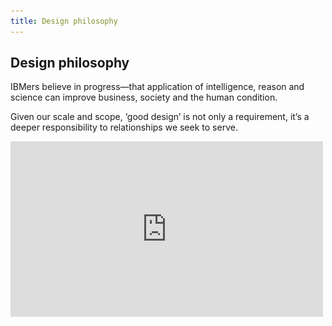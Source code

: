 ```yaml
---
title: Design philosophy
---
```


<grid background="gray-100">
<column lg="5">

## **Design philosophy**

IBMers believe in progress—that application of intelligence, reason and science can improve business, society and the human condition.

Given our scale and scope, ‘good design’ is not only a requirement, it’s a deeper responsibility to relationships we seek to serve.

</column>
<column lg="9" offset_lg="2">

<iframe src="https://player.vimeo.com/video/293453905?title=0&byline=0&portrait=0?color=ff0000" width="500" height="281" frameborder="0" webkitallowfullscreen mozallowfullscreen allowfullscreen />

</column>
</grid>
<grid background="gray-10">
<column lg="7" offset_lg="4">

<h2>Design is how <br>we <em>build</em> bonds.</h2>
Today, the talent, techniques, thinking and tools of design, like technology, have become more and more abundant and accessible to all alike.

</column>
<column lg="7" offset_lg="4">

Paradoxically, decisions are more distributed, and experiences can become less and less distinctive. The rapid, relentless pace to produce can create an uneven emphasis on immediacy and incrementalism over individuality and innovation.

It is more important than ever that we own our own ethos, make palpable our brand values, and incorporate an instantly identifiable IBMness in everything we do.

> _Without aesthetic, design is either the humdrum repetition of familiar clichés or a wild scramble for novelty. Without aesthetic, the computer is but a mindless speed machine, producing effects without substance, form without relevant content, or content without meaningful form. <br><br>– Paul Rand_

Aesthetic is defined as the philosophical theory or set of principles governing outward appearance or actions. This characteristic applied to any experience is essential to its effectiveness. Everything we do (and don’t do) communicates. The care and craft we put into every experience is equal to any confidence or consideration we should expect in return.

</column>

<column lg="3" offset_lg="1">

> **Good design is always good design** <br><br>What we borrow from our own design history is not a mid-century aesthetic in stylistic terms, but the modernist attitudes and approach used at the time.<br><br>Eliot Noyes taught us brand is character, and should be built through curation. Paul Rand taught us the importance of endless experimentation. Charles and Ray Eames brought out our playful nature, and were pioneering what is now referred to as “branded content” and “experiential.”<br><br>Their methods are as modern today as ever before, maybe more so.

</column>
</grid>
<grid background="gray-10">
<column lg="12" offset_lg="4">

<h2>Stand for = <br> Stand out</h2>

</column>
<column lg="7" offset_lg="4">

IBM has always served as a medium between mankind and machine, science, service and society, working in partnership on a path to progress.<br><br>This relationship is the basis of our brand and every experience with IBM. It is this dynamic we are designing when we design anything.<br><br>As IBMers, we believe the purpose of every design, and every designer, is to guide… to lead, to provoke, to provide, to progress, to move people emotionally and functionally forward, through big transformations or day-to-day tasks, here to there, to deliver peak professional performance and smarter business by design.

</column>
<column lg="3" offset_lg="1">

> Here → There<br>Everything IBM and IBMers do is this. Everything we design should too.

</column>
</grid>
<grid background="gray-10">
<column lg="12" offset_lg="4">

## Think → Guide

</column>
<column lg="7" offset_lg="4">

Like our brand values, our design ethos must be palpable in everything we produce. Our philosophy and principles are for designers and non-designers alike, anyone authoring or authorizing any form of design on behalf of IBM. They provide clear criteria for the conception, creativity and craftsmanship our brand demands and our clients deserve. The expression of our philosophy may evolve and expand over time, but our principles are designed to endure, ensuring everything IBM is distinctly IBM.

</column>
<column lg="3" offset_lg="1">

> _A by-product of every experience with IBM should be time—time saved or time well-spent._  
> _– Jon Iwata_

</column>
</grid>

<tile
  size="md"
  background="#E7E7E7"
  title="See how we bring our philosophy to bear in our design systems."
  name="Design Thinking"
  href="">
<img src="images/Image_2.png" alt="Geometric shapes"/>
</tile>

<grid background="gray-10">
<column lg="8">

<h3>Keep exploring<br>our approach</h3>

</column>
<column lg="4">

![](images/Image_3.png)

<p size="sm"><br><strong>Design thinking</strong><br>
Get familiar with how to apply the framework that drives how we think and work every day.<br>
<a href="/approach/design-thinking">Learn more</a></p>

</column>
<column lg="4">

![](images/Image_4.png)

<p size="sm"><br><strong>Design services</strong><br>
Let’s define your strategy, create exceptional experiences, and drive better business outcomes.<br><a href="/approach/design-services">Learn more</a></p>

</column>
</grid>
